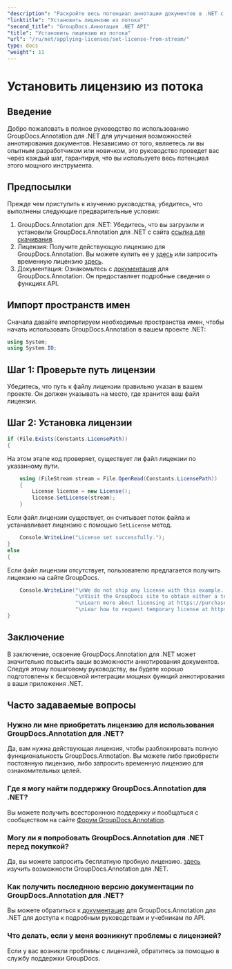 ```yaml
---
"description": "Раскройте весь потенциал аннотации документов в .NET с GroupDocs.Annotation. Следуйте нашему пошаговому руководству для бесшовной интеграции."
"linktitle": "Установить лицензию из потока"
"second_title": "GroupDocs.Аннотация .NET API"
"title": "Установить лицензию из потока"
"url": "/ru/net/applying-licenses/set-license-from-stream/"
type: docs
"weight": 11
---
```


# Установить лицензию из потока

## Введение
Добро пожаловать в полное руководство по использованию GroupDocs.Annotation для .NET для улучшения возможностей аннотирования документов. Независимо от того, являетесь ли вы опытным разработчиком или новичком, это руководство проведет вас через каждый шаг, гарантируя, что вы используете весь потенциал этого мощного инструмента.
## Предпосылки
Прежде чем приступить к изучению руководства, убедитесь, что выполнены следующие предварительные условия:
1. GroupDocs.Annotation для .NET: Убедитесь, что вы загрузили и установили GroupDocs.Annotation для .NET с сайта [ссылка для скачивания](https://releases.groupdocs.com/annotation/net/).
2. Лицензия: Получите действующую лицензию для GroupDocs.Annotation. Вы можете купить ее у [здесь](https://purchase.groupdocs.com/buy) или запросить временную лицензию [здесь](https://purchase.groupdocs.com/temporary-license/).
3. Документация: Ознакомьтесь с [документация](https://tutorials.groupdocs.com/annotation/net/) для GroupDocs.Annotation. Он предоставляет подробные сведения о функциях API.

## Импорт пространств имен
Сначала давайте импортируем необходимые пространства имен, чтобы начать использовать GroupDocs.Annotation в вашем проекте .NET:
```csharp
using System;
using System.IO;
```

## Шаг 1: Проверьте путь лицензии
Убедитесь, что путь к файлу лицензии правильно указан в вашем проекте. Он должен указывать на место, где хранится ваш файл лицензии.
## Шаг 2: Установка лицензии
```csharp
if (File.Exists(Constants.LicensePath))
{
```
На этом этапе код проверяет, существует ли файл лицензии по указанному пути.
```csharp
    using (FileStream stream = File.OpenRead(Constants.LicensePath))
    {
        License license = new License();
        license.SetLicense(stream);
    }
```
Если файл лицензии существует, он считывает поток файла и устанавливает лицензию с помощью `SetLicense` метод.
```csharp
    Console.WriteLine("License set successfully.");
}
else
{
```
Если файл лицензии отсутствует, пользователю предлагается получить лицензию на сайте GroupDocs.
```csharp
    Console.WriteLine("\nWe do not ship any license with this example. " +
                      "\nVisit the GroupDocs site to obtain either a temporary or permanent license. " +
                      "\nLearn more about licensing at https://purchase.groupdocs.com/faqs/licensing. " +
                      "\nLear how to request temporary license at https://purchase.groupdocs.com/temporary-license.");
}
```

## Заключение
В заключение, освоение GroupDocs.Annotation для .NET может значительно повысить ваши возможности аннотирования документов. Следуя этому пошаговому руководству, вы будете хорошо подготовлены к бесшовной интеграции мощных функций аннотирования в ваши приложения .NET.
## Часто задаваемые вопросы
### Нужно ли мне приобретать лицензию для использования GroupDocs.Annotation для .NET?
Да, вам нужна действующая лицензия, чтобы разблокировать полную функциональность GroupDocs.Annotation. Вы можете либо приобрести постоянную лицензию, либо запросить временную лицензию для ознакомительных целей.
### Где я могу найти поддержку GroupDocs.Annotation для .NET?
Вы можете получить всестороннюю поддержку и пообщаться с сообществом на сайте [Форум GroupDocs.Annotation](https://forum.groupdocs.com/c/annotation/10).
### Могу ли я попробовать GroupDocs.Annotation для .NET перед покупкой?
Да, вы можете запросить бесплатную пробную лицензию. [здесь](https://releases.groupdocs.com/) изучить возможности GroupDocs.Annotation для .NET.
### Как получить последнюю версию документации по GroupDocs.Annotation для .NET?
Вы можете обратиться к [документация](https://tutorials.groupdocs.com/annotation/net/) для GroupDocs.Annotation для .NET для доступа к подробным руководствам и учебникам по API.
### Что делать, если у меня возникнут проблемы с лицензией?
Если у вас возникли проблемы с лицензией, обратитесь за помощью в службу поддержки GroupDocs.